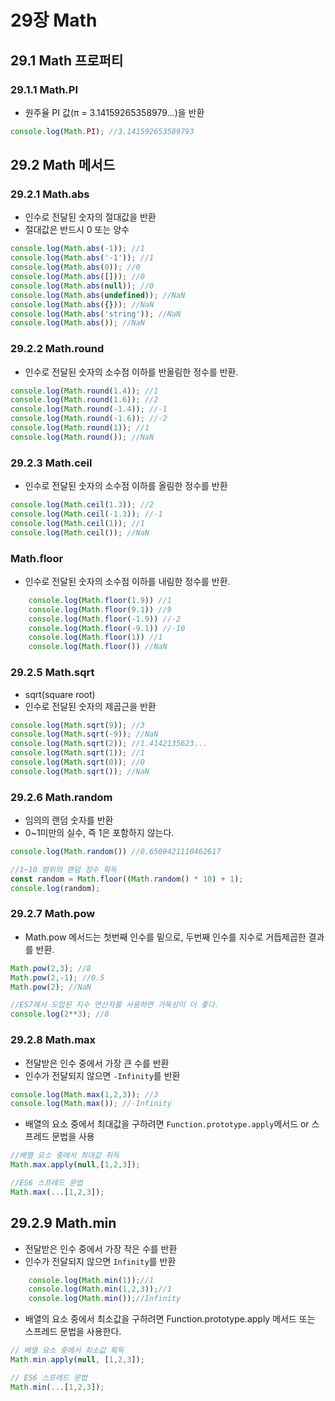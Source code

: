 # 29장 Math
## 29.1 Math 프로퍼티
### 29.1.1 Math.PI
- 원주율 PI 값(π = 3.14159265358979…)을 반환
```jsx
console.log(Math.PI); //3.141592653589793
```
## 29.2 Math 메서드
### 29.2.1 Math.abs
- 인수로 전달된 숫자의 절대값을 반환
- 절대값은 반드시 0 또는 양수
```jsx
console.log(Math.abs(-1)); //1
console.log(Math.abs('-1')); //1
console.log(Math.abs(0)); //0
console.log(Math.abs([])); //0
console.log(Math.abs(null)); //0
console.log(Math.abs(undefined)); //NaN
console.log(Math.abs({})); //NaN
console.log(Math.abs('string')); //NaN
console.log(Math.abs()); //NaN
```

### 29.2.2 Math.round
- 인수로 전달된 숫자의 소수점 이하를 반올림한 정수를 반환.
```jsx
console.log(Math.round(1.4)); //1
console.log(Math.round(1.6)); //2
console.log(Math.round(-1.4)); //-1 
console.log(Math.round(-1.6)); //-2
console.log(Math.round(1)); //1
console.log(Math.round()); //NaN
```
### 29.2.3 Math.ceil
- 인수로 전달된 숫자의 소수점 이하를 올림한 정수를 반환
```jsx
console.log(Math.ceil(1.3)); //2
console.log(Math.ceil(-1.3)); //-1
console.log(Math.ceil(1)); //1
console.log(Math.ceil()); //NaN
```

### Math.floor
- 인수로 전달된 숫자의 소수점 이하를 내림한 정수를 반환.
```jsx
    console.log(Math.floor(1.9)) //1
    console.log(Math.floor(9.1)) //9
    console.log(Math.floor(-1.9)) //-2
    console.log(Math.floor(-9.1)) //-10
    console.log(Math.floor(1)) //1
    console.log(Math.floor()) //NaN
```

### 29.2.5 Math.sqrt
- sqrt(square root)
- 인수로 전달된 숫자의 제곱근을 반환

```jsx
console.log(Math.sqrt(9)); //3
console.log(Math.sqrt(-9)); //NaN
console.log(Math.sqrt(2)); //1.4142135623...
console.log(Math.sqrt(1)); //1
console.log(Math.sqrt(0)); //0
console.log(Math.sqrt()); //NaN
```

### 29.2.6 Math.random
- 임의의 랜덤 숫자를 반환
- 0~1미만의 실수, 즉 1은 포함하지 않는다.
```jsx
console.log(Math.random()) //0.6509421110462617

//1~10 범위의 랜덤 정수 획득
const random = Math.floor((Math.random() * 10) + 1); 
console.log(random);
```

### 29.2.7 Math.pow
- Math.pow 메서드는 첫번째 인수를 밑으로, 두번째 인수를 지수로 거듭제곱한 결과를 반환.
```jsx
Math.pow(2,3); //8
Math.pow(2,-1); //0.5
Math.pow(2); //NaN

//ES7에서 도입된 지수 연산자를 사용하면 가독성이 더 좋다.
console.log(2**3); //8

```

### 29.2.8 Math.max
- 전달받은 인수 중에서 가장 큰 수를 반환
- 인수가 전달되지 않으면 `-Infinity`를 반환
```jsx
console.log(Math.max(1,2,3)); //3
console.log(Math.max()); //-Infinity
```

- 배열의 요소 중에서 최대값을 구하려면 `Function.prototype.apply`메서드 or 스프레드 문법을 사용
```jsx
//배열 요소 중에서 최대값 취득
Math.max.apply(null,[1,2,3]);

//ES6 스프레드 문법
Math.max(...[1,2,3]);

```

## 29.2.9 Math.min
- 전달받은 인수 중에서 가장 작은 수를 반환
- 인수가 전달되지 않으면 `Infinity`를 반환
```jsx
    console.log(Math.min(1));//1
    console.log(Math.min(1,2,3));//1
    console.log(Math.min());//Infinity
```
- 배열의 요소 중에서 최소값을 구하려면 Function.prototype.apply 메서드 또는 스프레드 문법을 사용한다.
```jsx
// 배열 요소 중에서 최소값 획득
Math.min.apply(null, [1,2,3]);

// ES6 스프레드 문법
Math.min(...[1,2,3]);
```
